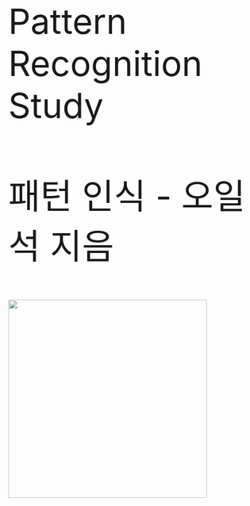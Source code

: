<span style = " font-size:5em; ">
Pattern Recognition Study <br><br>
패턴 인식 - 오일석 지음
</span>

<br><br>

<img width = "400" src= "https://user-images.githubusercontent.com/44438752/51074754-29ac3c80-16c6-11e9-97d7-7133a7cedcbd.png">
